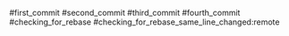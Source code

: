 #first_commit
#second_commit
#third_commit
#fourth_commit
#checking_for_rebase
#checking_for_rebase_same_line_changed:remote
